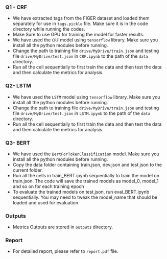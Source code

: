 ### Q1 - CRF

- We have extracted tags from the FIGER dataset and loaded them separately for use in `tags.pickle` file. Make sure it is in the code directory while running the codes.
- Make Sure to use GPU for training the model for faster results.
- We have used the `CRF` model using `tensorflow` library. Make sure you install all the python modules before running.
- Change the path to training file `drive/MyDrive/train.json` and testing file `drive/MyDrive/test.json` in `CRF.ipynb` to the path of the `data` directory.
- Run all the cell sequentially to first train the data and then test the data and then calculate the metrics for analysis.

### Q2- LSTM

- We have used the `LSTM` model using `tensorflow` library. Make sure you install all the python modules before running.
- Change the path to training file `drive/MyDrive/train.json` and testing file `drive/MyDrive/test.json` in `LSTM.ipynb` to the path of the `data` directory.
- Run all the cell sequentially to first train the data and then test the data and then calculate the metrics for analysis.

### Q3- BERT
- We have used the `BertForTokenClassification` model. Make sure you install all the python modules before running.
- Copy the data folder containing train.json, dev.json and test.json to the current folder.
- Run all the cells in train_BERT.ipynb sequentially to train the model on train.json. The code will save the trained models as model_0, model_1 and so on for each training epoch
- To evaluate the trained models on test.json, run eval_BERT.ipynb sequentially. You may need to tweak the model_name that should be loaded and used for evaluation.


### Outputs

- Metrics Outputs are stored in `outputs` directory.

### Report

- For detailed report, please refer to `report.pdf` file.

